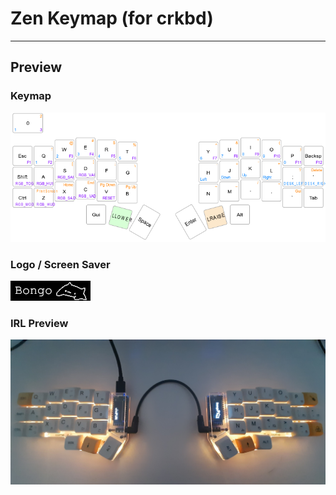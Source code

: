  # Zen Keymap (for crkbd)

---

## Preview

### Keymap

![Keymap](/keymap.png)

### Logo / Screen Saver

![Bongo Cat](/logo.gif)

### IRL Preview

![IRL](/preview.jpg)
